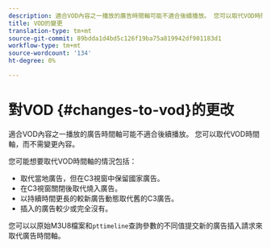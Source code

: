 ```yaml
---
description: 適合VOD內容之一播放的廣告時間軸可能不適合後續播放。 您可以取代VOD時間軸，而不需變更內容。
title: VOD的變更
translation-type: tm+mt
source-git-commit: 89bdda1d4bd5c126f19ba75a819942df901183d1
workflow-type: tm+mt
source-wordcount: '134'
ht-degree: 0%

---
```



# 對VOD {#changes-to-vod}的更改

適合VOD內容之一播放的廣告時間軸可能不適合後續播放。 您可以取代VOD時間軸，而不需變更內容。

您可能想要取代VOD時間軸的情況包括：

* 取代當地廣告，但在C3視窗中保留國家廣告。
* 在C3視窗關閉後取代燒入廣告。
* 以持續時間更長的較新廣告動態取代舊的C3廣告。
* 插入的廣告較少或完全沒有。

您可以以原始M3U8檔案和`pttimeline`查詢參數的不同值提交新的廣告插入請求來取代廣告時間軸。